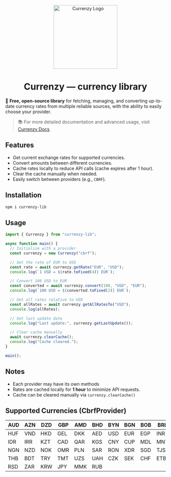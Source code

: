 <p align="center">
  <img width="200" height="200" src="https://raw.githubusercontent.com/vahe-sargsyan2005/Currenzy/refs/heads/main/web/icon.png" alt="Currenzy Logo"/>
</p>
<div align="center">
  <h1>Currenzy — currency library</h1>
</div>

💱 **Free, open-source library** for fetching, managing, and converting up-to-date currency rates from multiple reliable sources, with the ability to easily choose your provider.

> 📚 For more detailed documentation and advanced usage, visit [Currenzy Docs](https://your-docs-link-here.com).

## Features

- Get current exchange rates for supported currencies.
- Convert amounts between different currencies.
- Cache rates locally to reduce API calls (cache expires after 1 hour).
- Clear the cache manually when needed.
- Easily switch between providers (e.g., `CBRF`).

## Installation
```bash
npm i currenzy-lib
```

## Usage
```javascript
import { Currenzy } from "currenzy-lib";

async function main() {
  // Initialize with a provider
  const currenzy = new Currenzy("cbrf");

  // Get the rate of EUR to USD
  const rate = await currenzy.getRate("EUR", "USD");
  console.log(`1 USD = ${rate.toFixed(4)} EUR`);

  // Convert 100 USD to EUR
  const converted = await currenzy.convert(100, "USD", "EUR");
  console.log(`100 USD = ${converted.toFixed(2)} EUR`);

  // Get all rates relative to USD
  const allRates = await currenzy.getAllRatesTo("USD");
  console.log(allRates);

  // Get last update date
  console.log("Last update:", currenzy.getLastUpdate());

  // Clear cache manually
  await currenzy.clearCache();
  console.log("Cache cleared.");
}

main();
```

## Notes
- Each provider may have its own methods
- Rates are cached locally for <strong>1 hour</strong> to minimize API requests.
- Cache can be cleared manually via ```currenzy.clearCache()```

## Supported Currencies (CbrfProvider)
| AUD | AZN | DZD | GBP | AMD | BHD | BYN | BGN | BOB | BRL |
|-----|-----|-----|-----|-----|-----|-----|-----|-----|-----|
| HUF | VND | HKD | GEL | DKK | AED | USD | EUR | EGP | INR |
| IDR | IRR | KZT | CAD | QAR | KGS | CNY | CUP | MDL | MNT |
| NGN | NZD | NOK | OMR | PLN | SAR | RON | XDR | SGD | TJS |
| THB | BDT | TRY | TMT | UZS | UAH | CZK | SEK | CHF | ETB |
| RSD | ZAR | KRW | JPY | MMK | RUB |     |     |     |     |

